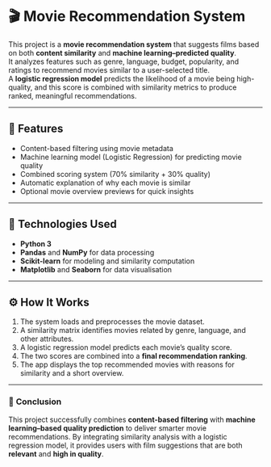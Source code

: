 # 🎬 Movie Recommendation System

This project is a **movie recommendation system** that suggests films based on both **content similarity** and **machine learning–predicted quality**.  
It analyzes features such as genre, language, budget, popularity, and ratings to recommend movies similar to a user-selected title.  
A **logistic regression model** predicts the likelihood of a movie being high-quality, and this score is combined with similarity metrics to produce ranked, meaningful recommendations.

---

## 🧠 Features
- Content-based filtering using movie metadata  
- Machine learning model (Logistic Regression) for predicting movie quality  
- Combined scoring system (70% similarity + 30% quality)  
- Automatic explanation of why each movie is similar  
- Optional movie overview previews for quick insights  

---

## 🧩 Technologies Used
- **Python 3**
- **Pandas** and **NumPy** for data processing  
- **Scikit-learn** for modeling and similarity computation  
- **Matplotlib** and **Seaborn** for data visualisation  

---

## ⚙️ How It Works
1. The system loads and preprocesses the movie dataset.  
2. A similarity matrix identifies movies related by genre, language, and other attributes.  
3. A logistic regression model predicts each movie’s quality score.  
4. The two scores are combined into a **final recommendation ranking**.  
5. The app displays the top recommended movies with reasons for similarity and a short overview.

---

### 🏁 **Conclusion**
This project successfully combines **content-based filtering** with **machine learning–based quality prediction** to deliver smarter movie recommendations.
By integrating similarity analysis with a logistic regression model, it provides users with film suggestions that are both **relevant** and **high in quality**.

